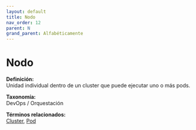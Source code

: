 ```yaml
---
layout: default
title: Nodo
nav_order: 12
parent: N
grand_parent: Alfabéticamente
---
```


# Nodo

**Definición:**  
Unidad individual dentro de un cluster que puede ejecutar uno o más pods.

**Taxonomía:**  
DevOps / Orquestación

**Términos relacionados:**  
[Cluster](https://maleniski.github.io/diccionario-angl-tec-mx/docs/alfabeticamente/C/cluster.html), [Pod](https://maleniski.github.io/diccionario-angl-tec-mx/docs/alfabeticamente/P/pod.html)

